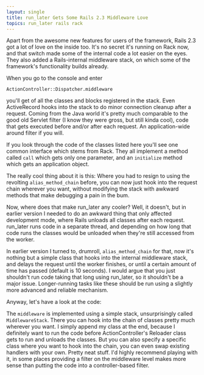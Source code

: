 ```yaml
---
layout: single
title: run_later Gets Some Rails 2.3 Middleware Love
topics: run_later rails rack
---
```

Apart from the awesome new features for users of the framework, Rails 2.3 got a lot of love on the inside too. It's no secret it's running on Rack now, and that switch made some of the internal code a lot easier on the eyes. They also added a Rails-internal middleware stack, on which some of the framework's functionality builds already.

When you go to the console and enter

    ActionController::Dispatcher.middleware

you'll get of all the classes and blocks registered in the stack. Even ActiveRecord hooks into the stack to do minor connection cleanup after a request. Coming from the Java world it's pretty much comparable to the good old Servlet filter (I know they were gross, but still kinda cool), code that gets executed before and/or after each request. An application-wide around filter if you will.

If you look through the code of the classes listed here you'll see one common interface which stems from Rack. They all implement a method called `call` which gets only one parameter, and an `initialize` method which gets an application object.

The really cool thing about it is this: Where you had to resign to using the revolting `alias_method_chain` before, you can now just hook into the request chain wherever you want, without modifying the stack with awkward methods that make debugging a pain in the bum.

Now, where does that make run\_later any cooler? Well, it doesn't, but in earlier version I needed to do an awkward thing that only affected development mode, where Rails unloads all classes after each request. run_later runs code in a separate thread, and depending on how long that code runs the classes would be unloaded when they're still accessed from the worker.

In earlier version I turned to, drumroll, `alias_method_chain` for that, now it's nothing but a simple class that hooks into the internal middleware stack, and delays the request until the worker finishes, or until a certain amount of time has passed (default is 10 seconds). I would argue that you just shouldn't run code taking that long using run_later, so it shouldn't be a major issue. Longer-running tasks like these should be run using a slightly more advanced and reliable mechanism.

Anyway, let's have a look at the code:

<script src="http://gist.github.com/83137.js"></script>

The `middleware` is implemented using a simple stack, unsurprisingly called `MiddlewareStack`. There you can hook into the chain of classes pretty much wherever you want. I simply append my class at the end, because I definitely want to run the code before ActionController's Reloader class gets to run and unloads the classes. But you can also specify a specific class where you want to hook into the chain, you can even swap existing handlers with your own. Pretty neat stuff. I'd highly recommend playing with it, in some places providing a filter on  the middleware level makes more sense than putting the code into a controller-based filter.